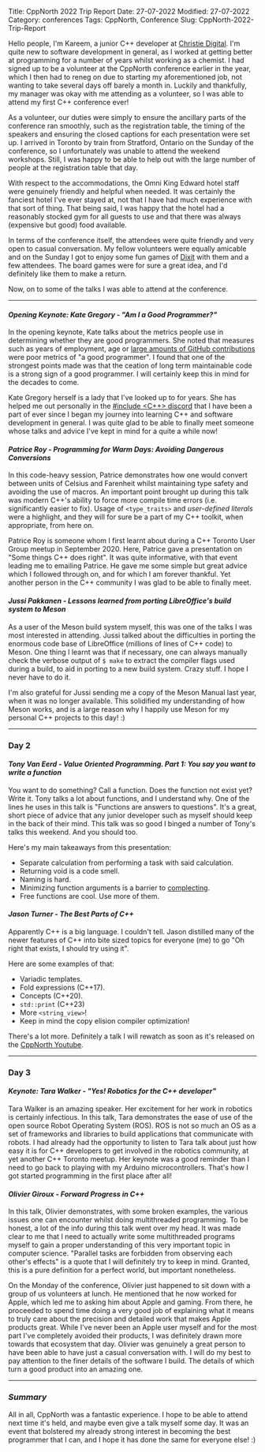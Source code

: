 Title: CppNorth 2022 Trip Report
Date: 27-07-2022
Modified: 27-07-2022
Category: conferences
Tags: CppNorth, Conference
Slug: CppNorth-2022-Trip-Report

Hello people, I'm Kareem, a junior C++ developer at [Christie Digital](https://www.christiedigital.com/). I'm quite new to software development in general, as I worked at getting better at programming for a number of years whilst working as a chemist. I had signed up to be a volunteer at the CppNorth conference earlier in the year, which I then had to reneg on due to starting my aforementioned job, not wanting to take several days off barely a month in. Luckily and thankfully, my manager was okay with me attending as a volunteer, so I was able to attend my first C++ conference ever!

As a volunteer, our duties were simply to ensure the ancillary parts of the conference ran smoothly, such as the registration table, the timing of the speakers and ensuring the closed captions for each presentation were set up. I arrived in Toronto by train from Stratford, Ontario on the Sunday of the conference, so I unfortunately was unable to attend the weekend workshops. Still, I was happy to be able to help out with the large number of people at the registration table that day.

With respect to the accommodations, the Omni King Edward hotel staff were genuinely friendly and helpful when needed. It was certainly the fanciest hotel I've ever stayed at, not that I have had much experience with that sort of thing. That being said, I was happy that the hotel had a reasonably stocked gym for all guests to use and that there was always (expensive but good) food available.

In terms of the conference itself, the attendees were quite friendly and very open to casual conversation. My fellow volunteers were equally amicable and on the Sunday I got to enjoy some fun games of [Dixit](https://en.wikipedia.org/wiki/Dixit_(card_game)) with them and a few attendees. The board games were for sure a great idea, and I'd definitely like them to make a return.

Now, on to some of the talks I was able to attend at the conference.

---

#### *Opening Keynote: Kate Gregory - "Am I a Good Programmer?"*

In the opening keynote, Kate talks about the metrics people use in determining whether they are good programmers. She noted that measures such as years of employment, age or [large amounts of GitHub contributions]({projects.md}/../../images/articles/cppnorth-2022-trip-report/github-contribution-activity.png) were poor metrics of "a good programmer". I found that one of the strongest points made was that the ceation of long term maintainable code is a strong sign of a good programmer. I will certainly keep this in mind for the decades to come.

Kate Gregory herself is a lady that I've looked up to for years. She has helped me out personally in the [#include <C++> discord](https://www.includecpp.org/discord/) that I have been a part of ever since I began my journey into learning C++ and software development in general. I was quite glad to be able to finally meet someone whose talks and advice I've kept in mind for a quite a while now!

#### *Patrice Roy - Programming for Warm Days: Avoiding Dangerous Conversions*

In this code-heavy session, Patrice demonstrates how one would convert between units of Celsius and Farenheit whilst maintaining type safety and avoiding the use of macros. An important point brought up during this talk was modern C++'s ability to force more compile time errors (i.e. significantly easier to fix). Usage of `<type_traits>` and *user-defined literals* were a highlight, and they will for sure be a part of my C++ toolkit, when appropriate, from here on.

Patrice Roy is someone whom I first learnt about during a C++ Toronto User Group meetup in September 2020. Here, Patrice gave a presentation on "Some things C++ does right". It was quite informative, with that event leading me to emailing Patrice. He gave me some simple but great advice which I followed through on, and for which I am forever thankful. Yet another person in the C++ community I was glad to be able to finally meet.

#### *Jussi Pakkanen - Lessons learned from porting LibreOffice's build system to Meson*

As a user of the Meson build system myself, this was one of the talks I was most interested in attending. Jussi talked about the difficulties in porting the enormous code base of LibreOffice (millions of lines of C++ code) to Meson. One thing I learnt was that if necessary, one can always manually check the verbose output of `$ make` to extract the compiler flags used during a build, to aid in porting to a new build system. Crazy stuff. I hope I never have to do it.

I'm also grateful for Jussi sending me a copy of the Meson Manual last year, when it was no longer available. This solidified my understanding of how Meson works, and is a large reason why I happily use Meson for my personal C++ projects to this day! :)

---

### **Day 2**

#### *Tony Van Eerd - Value Oriented Programming. Part 1: You say you want to write a function*

You want to do something? Call a function. Does the function not exist yet? Write it.
Tony talks a lot about functions, and I understand why. One of the lines he uses in this talk is "Functions are answers to questions". It's a great, short piece of advice that any junior developer such as myself should keep in the back of their mind. This talk was so good I binged a number of Tony's talks this weekend. And you should too.

Here's my main takeaways from this presentation:

- Separate calculation from performing a task with said calculation.
- Returning void is a code smell.
- Naming is hard.
- Minimizing function arguments is a barrier to [complecting](https://www.wordnik.com/words/complect).
- Free functions are cool. Use more of them.

#### *Jason Turner - The Best Parts of C++*

Apparently C++ is a big language. I couldn't tell. Jason distilled many of the newer features of C++ into bite sized topics for everyone (me) to go "Oh right that exists, I should try using it".

Here are some examples of that:

- Variadic templates.
- Fold expressions (C++17).
- Concepts (C++20).
- `std::print` (C++23)
- More `<string_view>`!
- Keep in mind the copy elision compiler optimization!

There's a lot more. Definitely a talk I will rewatch as soon as it's released on the [CppNorth Youtube](https://www.youtube.com/channel/UCGWAlXciy785Iog-X7247Hw).

---

### **Day 3**

#### *Keynote: Tara Walker - "Yes! Robotics for the C++ developer"*

Tara Walker is an amazing speaker. Her excitement for her work in robotics is certainly infectious. In this talk, Tara demonstrates the ease of use of the open source Robot Operating System (ROS). ROS is not so much an OS as a set of frameworks and libraries to build applications that communicate with robots. I had already had the opportunity to listen to Tara talk about just how easy it is for C++ developers to get involved in the robotics community, at yet another C++ Toronto meetup. Her keynote was a good reminder than I need to go back to playing with my Arduino microcontrollers. That's how I got started programming in the first place after all!

#### *Olivier Giroux - Forward Progress in C++*

In this talk, Olivier demonstrates, with some broken examples, the various issues one can encounter whilst doing multithreaded programming. To be honest, a lot of the info during this talk went over my head. It was made clear to me that I need to actually write some multithreaded programs myself to gain a proper understanding of this very important topic in computer science. "Parallel tasks are forbidden from observing each other's effects" is a quote that I will definitely try to keep in mind. Granted, this is a pure definition for a perfect world, but important nonetheless.


On the Monday of the conference, Olivier just happened to sit down with a group of us volunteers at lunch. He mentioned that he now worked for Apple, which led me to asking him about Apple and gaming. From there, he proceeded to spend time doing a very good job of explaining what it means to truly care about the precision and detailed work that makes Apple products great. While I've never been an Apple user myself and for the most part I've completely avoided their products, I was definitely drawn more towards that ecosystem that day. Olivier was genuinely a great person to have been able to have just a casual conversation with. I will do my best to pay attention to the finer details of the software I build. The details of which turn a good product into an amazing one.  

---

### *Summary*

All in all, CppNorth was a fantastic experience. I hope to be able to attend next time it's held, and maybe even give a talk myself some day. It was an event that bolstered my already strong interest in becoming the best programmer that I can, and I hope it has done the same for everyone else! :)






